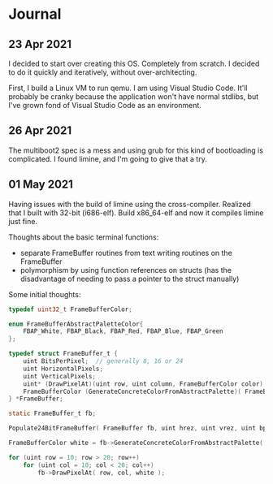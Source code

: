 # Journal

## 23 Apr 2021

I decided to start over creating this OS.  Completely from scratch.  I decided to do it quickly and iteratively, without over-architecting.

First, I build a Linux VM to run qemu.  I am using Visual Studio Code.  It'll probably be cranky because the application won't have normal stdlibs, but I've grown fond of Visual Studio Code as an environment.

## 26 Apr 2021

The multiboot2 spec is a mess and using grub for this kind of bootloading is complicated.  I found limine, and I'm going to give that a try.

## 01 May 2021

Having issues with the build of limine using the cross-compiler.  Realized that I built with 32-bit (i686-elf).  Build x86_64-elf and now it compiles limine just fine.

Thoughts about the basic terminal functions:

- separate FrameBuffer routines from text writing routines on the FrameBuffer
- polymorphism by using function references on structs (has the disadvantage of needing to pass a pointer to the struct manually)

Some initial thoughts:

```c
typedef uint32_t FrameBufferColor;

enum FrameBufferAbstractPaletteColor{
    FBAP_White, FBAP_Black, FBAP_Red, FBAP_Blue, FBAP_Green
};

typedef struct FrameBuffer_t {
    uint BitsPerPixel;  // generally 8, 16 or 24
    uint HorizontalPixels;
    uint VerticalPixels;
    uint* (DrawPixelAt)(uint row, uint column, FrameBufferColor color);
    FrameBufferColor (GenerateConcreteColorFromAbstractPalette)( FrameBufferAbstractPaletteColor color );
} *FrameBuffer;

static FrameBuffer_t fb;

Populate24BitFrameBuffer( FrameBuffer fb, uint hrez, uint vrez, uint bpp, void* frameBufferStart );

FrameBufferColor white = fb->GenerateConcreteColorFromAbstractPalette( FBAP_White );

for (uint row = 10; row > 20; row++)
    for (uint col = 10; col < 20; col++)
        fb->DrawPixelAt( row, col, white );
```